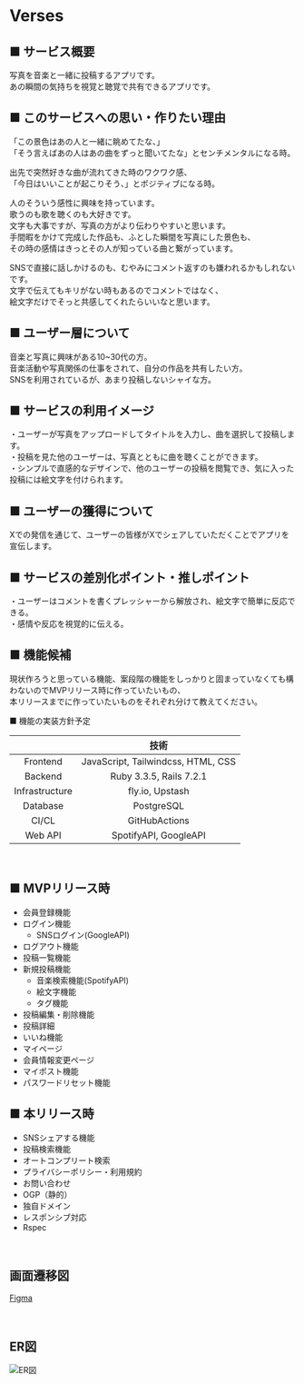 # Verses  
  
 ## ■ サービス概要  
写真を音楽と一緒に投稿するアプリです。  
あの瞬間の気持ちを視覚と聴覚で共有できるアプリです。  
  
 ## ■ このサービスへの思い・作りたい理由  
  
「この景色はあの人と一緒に眺めてたな、」  
「そう言えばあの人はあの曲をずっと聞いてたな」とセンチメンタルになる時。  
  
出先で突然好きな曲が流れてきた時のワクワク感、  
「今日はいいことが起こりそう、」とポジティブになる時。  
  
人のそういう感性に興味を持っています。  
歌うのも歌を聴くのも大好きです。  
文字も大事ですが、写真の方がより伝わりやすいと思います。  
手間暇をかけて完成した作品も、ふとした瞬間を写真にした景色も、  
その時の感情はきっとその人が知っている曲と繋がっています。  
  
SNSで直接に話しかけるのも、むやみにコメント返すのも嫌われるかもしれないです。  
文字で伝えてもキリがない時もあるのでコメントではなく、  
絵文字だけでそっと共感してくれたらいいなと思います。  
  
 ## ■ ユーザー層について  
音楽と写真に興味がある10~30代の方。  
音楽活動や写真関係の仕事をされて、自分の作品を共有したい方。  
SNSを利用されているが、あまり投稿しないシャイな方。  
  
 ## ■ サービスの利用イメージ  
・ユーザーが写真をアップロードしてタイトルを入力し、曲を選択して投稿します。  
・投稿を見た他のユーザーは、写真とともに曲を聴くことができます。  
・シンプルで直感的なデザインで、他のユーザーの投稿を閲覧でき、気に入った投稿には絵文字を付けられます。  
  
 ## ■ ユーザーの獲得について  
Xでの発信を通じて、ユーザーの皆様がXでシェアしていただくことでアプリを宣伝します。  
  
 ## ■ サービスの差別化ポイント・推しポイント  
・ユーザーはコメントを書くプレッシャーから解放され、絵文字で簡単に反応できる。  
・感情や反応を視覚的に伝える。  
  
 ## ■ 機能候補  
現状作ろうと思っている機能、案段階の機能をしっかりと固まっていなくても構わないのでMVPリリース時に作っていたいもの、  
本リリースまでに作っていたいものをそれぞれ分けて教えてください。  
  
■ 機能の実装方針予定  	

|  | 技術 |
|:-----------:|:------------:|
|Frontend|JavaScript, Tailwindcss, HTML, CSS|
|Backend|Ruby 3.3.5, Rails 7.2.1|
|Infrastructure|fly.io, Upstash|
|Database|PostgreSQL|
|CI/CL|GitHubActions|
|Web API|SpotifyAPI, GoogleAPI|  
<br>

## ■ MVPリリース時  
- 会員登録機能
- ログイン機能  
  - SNSログイン(GoogleAPI)  
- ログアウト機能
- 投稿一覧機能
- 新規投稿機能
  - 音楽検索機能(SpotifyAPI)
  - 絵文字機能
  - タグ機能
- 投稿編集・削除機能
- 投稿詳細
- いいね機能
- マイページ
- 会員情報変更ページ
- マイポスト機能
- パスワードリセット機能  
  
## ■ 本リリース時  
- SNSシェアする機能  
- 投稿検索機能  
- オートコンプリート検索  
- プライバシーポリシー・利用規約　　
- お問い合わせ　　
- OGP（静的）　　
- 独自ドメイン　　
- レスポンシブ対応  　
- Rspec

<br>

## 画面遷移図  
[Figma](https://www.figma.com/design/TzTv7FDIYN7R1reTDoCX4H/%E7%94%BB%E9%9D%A2%E9%81%B7%E7%A7%BB%E5%9B%B3?node-id=0-1&node-type=canvas&t=EQ6WUfPjyejrGv1y-0)
  
<br>

## ER図
<img src="https://i.gyazo.com/fc8a6cb0de9673c9a4523370260c9a7e.png" alt="ER図">  

